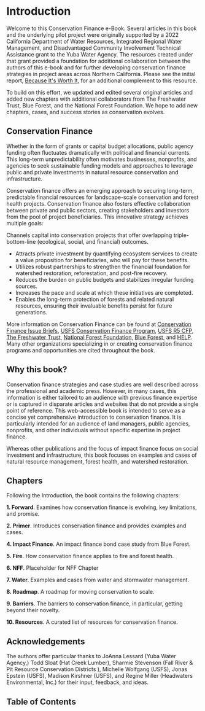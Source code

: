 # Introduction
Welcome to this Conservation Finance e-Book. Several articles in this book and the underlying pilot project were originally supported by a 2022 California Department of Water Resources, Integrated Regional Water Management, and Disadvantaged Community Involvement Technical Assistance grant to the Yuba Water Agency. The resources created under that grant provided a foundation for additional collaboration between the authors of this e-book and for further developing conservation finance strategies in project areas across Northern California. Please see the initial report, [Because It's Worth It](http://gg.gg/1aut0n), for an additional complement to this resource.

To build on this effort, we updated and edited several original articles and added new chapters with additional collaborators from The Freshwater Trust, Blue Forest, and the National Forest Foundation. We hope to add new chapters, cases, and success stories as conservation evolves.

## Conservation Finance
Whether in the form of grants or capital budget allocations, public agency funding often fluctuates dramatically with political and financial currents. This long-term unpredictability often motivates businesses, nonprofits, and agencies to seek sustainable funding models and approaches to leverage public and private investments in natural resource conservation and infrastructure.

Conservation finance offers an emerging approach to securing long-term, predictable financial resources for landscape-scale conservation and forest health projects. Conservation finance also fosters effective collaboration between private and public sectors, creating stakeholders and investors from the pool of project beneficiaries. This innovative strategy achieves multiple goals:

Channels capital into conservation projects that offer overlapping triple-bottom-line (ecological, social, and financial) outcomes.
- Attracts private investment by quantifying ecosystem services to create a value proposition for beneficiaries, who will pay for these benefits.
- Utilizes robust partnerships to strengthen the financial foundation for watershed restoration, reforestation, and post-fire recovery.
- Reduces the burden on public budgets and stabilizes irregular funding sources.
- Increases the pace and scale at which these initiatives are completed.
- Enables the long-term protection of forests and related natural resources, ensuring their invaluable benefits persist for future generations.

More information on Conservation Finance can be found at [Conservation Finance Issue Briefs](http://gg.gg/1aut36), [USFS Conservation Finance Program](http://gg.gg/1aut3c), [USFS R5 CFP](http://gg.gg/1aut3r), [The Freshwater Trust](https://www.thefreshwatertrust.org/), [National Forest Foundation](http://gg.gg/1bap8q), [Blue Forest](https://blueforest.org), and [HELP](https://www.healthyeldorado.org/). Many other organizations specializing in or creating conservation finance programs and opportunities are cited throughout the book. 

## Why this book?
Conservation finance strategies and case studies are well described across the professional and academic press. However, in many cases, this information is either tailored to an audience with previous finance expertise or is captured in disparate articles and websites that do not provide a single point of reference. This web-accessible book is intended to serve as a concise yet comprehensive introduction to conservation finance. It is particularly intended for an audience of land managers, public agencies, nonprofits, and other individuals without specific expertise in project finance.

Whereas other publications and the focus of impact finance focus on social investment and infrastructure, this book focuses on examples and cases of natural resource management, forest health, and watershed restoration.

## Chapters
Following the Introduction, the book contains the following chapters:

**1. Forward**. Examines how conservation finance is evolving, key limitations, and promise.

**2. Primer**. Introduces conservation finance and provides examples and cases.

**4. Impact Finance**. An impact finance bond case study from Blue Forest.

**5. Fire**. How conservation finance applies to fire and forest health.

**6. NFF**. Placeholder for NFF Chapter

**7. Water**. Examples and cases from water and stormwater management.

**8. Roadmap**. A roadmap for moving conservation to scale.

**9. Barriers**. The barriers to conservation finance, in particular, getting beyond their novelty.

**10. Resources**. A curated list of resources for conservation finance.

## Acknowledgements

The authors offer particular thanks to JoAnna Lessard (Yuba Water Agency,) Todd Sloat (Hat Creek Lumber), Sharmie Stevenson (Fall River & Pit Resource Conservation Districts ), Michelle Wolfgang (USFS), Jonas Epstein (USFS), Madison Kirshner (USFS), and Regine Miller (Headwaters Environmental, Inc.) for their input, feedback, and ideas.


## Table of Contents

```{tableofcontents}

```
